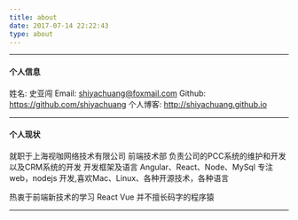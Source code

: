 ```yaml
---
title: about
date: 2017-07-14 22:22:43
type: about
---
```


***

#### 个人信息

姓名: 史亚闯
Email: shiyachuang@foxmail.com
Github: https://github.com/shiyachuang
个人博客: http://shiyachuang.github.io
***

#### 个人现状
就职于上海视咖网络技术有限公司 前端技术部
负责公司的PCC系统的维护和开发以及CRM系统的开发
开发框架及语言 Angular、React、Node、MySql
专注web，nodejs 开发,喜欢Mac、Linux、各种开源技术，各种语言

热衷于前端新技术的学习 React Vue 并不擅长码字的程序猿
****
